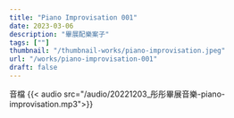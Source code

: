 ```yaml
---
title: "Piano Improvisation 001"
date: 2023-03-06
description: "畢展配樂案子"
tags: [""]
thumbnail: "/thumbnail-works/piano-improvisation.jpeg"
url: "/works/piano-improvisation-001"
draft: false
---
```


音檔
{{< audio src="/audio/20221203_彤彤畢展音樂-piano-improvisation.mp3">}}

